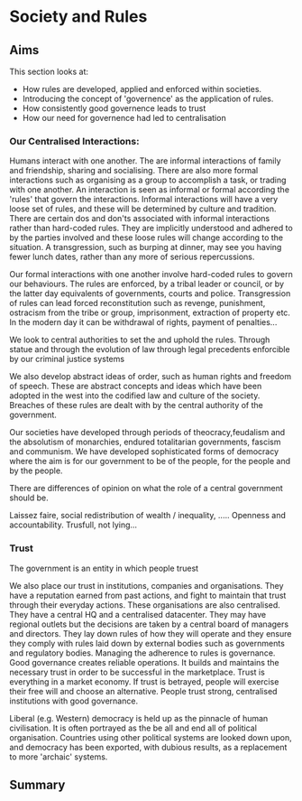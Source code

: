 # Society and Rules

## Aims
This section looks at: 
* How rules are developed, applied and enforced within societies.
* Introducing the concept of 'governence' as the application of rules.
* How consistently good governence leads to trust
* How our need for governence had led to centralisation

### Our Centralised Interactions:
Humans interact with one another. The are informal interactions of family and friendship, sharing and socialising. There are also more formal interactions such as organising as a group to accomplish a task, or trading with one another. An interaction is seen as informal or formal according the 'rules' that govern the interactions.  Informal interactions will have a very loose set of rules, and these will be determined by culture and tradition.  There are certain dos and don'ts associated with informal interactions rather than hard-coded rules.  They are implicitly understood and adhered to by the parties involved and these loose rules will change according to the situation. A transgression, such as burping at dinner, may see you having fewer lunch dates, rather than any more of serious repercussions.

Our formal interactions with one another involve hard-coded rules to govern our behaviours.  The rules are enforced, by a tribal leader or council, or by the latter day equivalents of governments, courts and police. Transgression of rules can lead forced reconstitution such as revenge, punishment, ostracism from the tribe or group, imprisonment, extraction of property etc.  In the modern day it can be withdrawal of rights, payment of penalties...

We look to central authorities to set the and uphold the rules.  Through statue and through the evolution of law through legal precedents enforcible by our criminal justice systems

We also develop abstract ideas of order, such as human rights and freedom of speech.  These are abstract concepts and ideas which have been adopted in the west into the codified law and culture of the society.  Breaches of these rules are dealt with by the central authority of the government.

Our societies have developed through periods of theocracy,feudalism and the absolutism of monarchies, endured totalitarian governments, fascism and communism.  We have developed sophisticated forms of democracy where the aim is for our government to be of the people, for the people and by the people.

There are differences of opinion on what the role of a central government should be.

Laissez faire, social redistribution of wealth / inequality, .....   Openness and accountability.  Trusfull, not lying...

### Trust
The government is an entity in which people truest 

We also place our trust in institutions, companies and organisations. They have a reputation earned from past actions, and fight to maintain that trust through their everyday actions.  These organisations are also centralised.  They have a central HQ and a centralised datacenter.  They may have regional outlets but the decisions are taken by a central board of managers and directors.   They lay down rules of how they will operate and they ensure they comply with rules laid down by external bodies such as governments and regulatory bodies. Managing the adherence to rules is governance. Good governance creates reliable operations.  It builds and maintains the necessary trust in order to be successful in the marketplace. Trust is everything in a market economy.  If trust is betrayed, people will exercise their free will and choose an alternative. People trust strong, centralised institutions with good governance.

Liberal (e.g. Western) democracy is held up as the pinnacle of human civilisation.  It is often portrayed as the be all and end all of political organisation.  Countries using other political systems are looked down upon, and democracy has been exported, with dubious results, as a replacement to more 'archaic' systems.


## Summary


 
